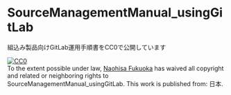 # SourceManagementManual_usingGitLab

組込み製品向けGitLab運用手順書をCC0で公開しています


<p xmlns:dct="http://purl.org/dc/terms/" xmlns:vcard="http://www.w3.org/2001/vcard-rdf/3.0#">
  <a rel="license"
     href="http://creativecommons.org/publicdomain/zero/1.0/">
    <img src="https://licensebuttons.net/p/zero/1.0/88x31.png" style="border-style: none;" alt="CC0" />
  </a>
  <br />
  To the extent possible under law,
  <a rel="dct:publisher"
     href="https://gitlab.com/fknaopen/doc_scm_gitlab">
    <span property="dct:title">Naohisa Fukuoka</span></a>
  has waived all copyright and related or neighboring rights to
  <span property="dct:title">SourceManagementManual_usingGitLab</span>.
This work is published from:
<span property="vcard:Country" datatype="dct:ISO3166"
      content="JP" about="https://gitlab.com/fknaopen/doc_scm_gitlab">
  日本</span>.
</p>